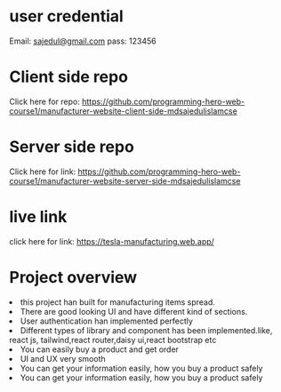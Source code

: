 # user credential
Email: sajedul@gmail.com
pass: 123456
 
 # Client side repo
 Click here for repo: https://github.com/programming-hero-web-course1/manufacturer-website-client-side-mdsajedulislamcse


 # Server side repo
 Click here for link: https://github.com/programming-hero-web-course1/manufacturer-website-server-side-mdsajedulislamcse

 # live link
 click here for link: https://tesla-manufacturing.web.app/


 # Project overview
 <li>this project han built for manufacturing items spread.</li>
 <li>There are good looking UI and have different kind of sections.</li>
 <li>User authentication han implemented perfectly</li>
 <li>Different types of library and component has been implemented.like, react js, tailwind,react router,daisy ui,react bootstrap etc</li>
 <li>You can easily buy a product and get order</li>
 <li>UI and UX very smooth</li>
 <li>You can get your information easily, how you buy a product safely</li>
 <li>You can get your information easily, how you buy a product safely</li>